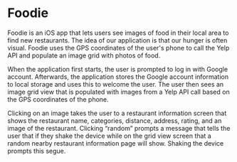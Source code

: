 # Foodie
Foodie is an iOS app that lets users see images of food in their local area to find new restaurants. The idea of our application is that our hunger is often visual. Foodie uses the GPS coordinates of the user's phone to call the Yelp API and populate an image grid with photos of food.


When the application first starts, the user is prompted to log in with Google account. Afterwards, the application stores the Google account information to local storage and uses this to welcome the user. The user then sees an image grid view that is populated with images from a Yelp API call based on the GPS coordinates of the phone. 

Clicking on an image takes the user to a restaurant information screen that shows the restaurant name, categories, distance, address, rating, and an image of the restaurant. Clicking “random” prompts a message that tells the user that if they shake the device while on
the grid view screen that a random nearby restaurant information page will show. Shaking the device prompts this segue.
